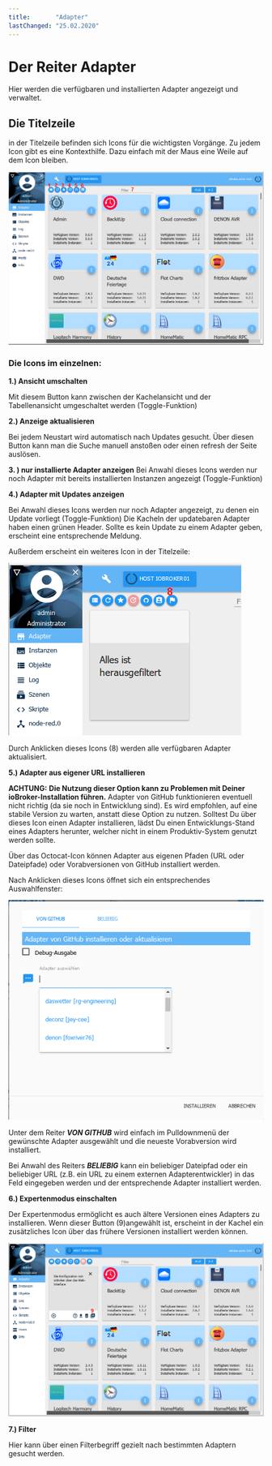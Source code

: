 ```yaml
---
title:       "Adapter"
lastChanged: "25.02.2020"
---
```


# Der Reiter Adapter
Hier werden die verfügbaren und installierten Adapter angezeigt und verwaltet.



## Die Titelzeile
in der Titelzeile befinden sich Icons für die wichtigsten Vorgänge. Zu jedem Icon gibt es eine Kontexthilfe. Dazu einfach mit der Maus eine Weile auf dem Icon bleiben.

![Der Reiter Admin](media/ADMIN_Adapter_Kachel_numbers.png)

### Die Icons im einzelnen:


**1.)  Ansicht umschalten**

Mit diesem Button kann zwischen der Kachelansicht und der Tabellenansicht umgeschaltet werden (Toggle-Funktion)

**2.) Anzeige aktualisieren**

Bei jedem Neustart wird automatisch nach Updates gesucht. Über diesen Button kann man die Suche manuell anstoßen oder einen refresh der Seite auslösen.

**3. ) nur installierte Adapter anzeigen**
Bei Anwahl dieses Icons werden nur noch Adapter mit bereits installierten Instanzen angezeigt (Toggle-Funktion)

**4.) Adapter mit Updates anzeigen**

Bei Anwahl dieses Icons werden nur noch Adapter angezeigt, zu denen ein Update vorliegt (Toggle-Funktion)
Die Kacheln der updatebaren Adapter haben einen grünen Header. Sollte es kein Update zu einem Adapter geben, erscheint eine entsprechende Meldung.

Außerdem erscheint ein weiteres Icon in der Titelzeile:

![Der Reiter Admin](media/ADMIN_Adapter_Kachel_upgradeable.png)

Durch Anklicken dieses Icons (8) werden alle verfügbaren Adapter aktualisiert.

**5.) Adapter aus eigener URL installieren**

**ACHTUNG:** **Die Nutzung dieser Option kann zu Problemen mit Deiner ioBroker-Installation führen.** Adapter von GitHub funktionieren eventuell nicht richtig (da sie noch in Entwicklung sind). Es wird empfohlen, auf eine stabile Version zu warten, anstatt diese Option zu nutzen. Solltest Du über dieses Icon einen Adapter installieren, lädst Du einen Entwicklungs-Stand eines Adapters herunter, welcher nicht in einem Produktiv-System genutzt werden sollte.

Über das Octocat-Icon können Adapter aus eigenen Pfaden (URL oder Dateipfade) oder Vorabversionen von GitHub installiert werden.

Nach Anklicken dieses Icons öffnet sich ein entsprechendes Auswahlfenster:

![Installieren von GitHub](media/ADMIN_Adapter_GitHub.png)

Unter dem Reiter ***VON GITHUB*** wird einfach im Pulldownmenü der gewünschte Adapter ausgewählt und die neueste Vorabversion wird installiert.

Bei Anwahl des Reiters ***BELIEBIG*** kann ein beliebiger Dateipfad oder ein beliebiger URL (z.B. ein URL zu einem externen Adapterentwickler) in das Feld eingegeben werden und der entsprechende Adapter installiert werden.

**6.) Expertenmodus einschalten**

Der Expertenmodus ermöglicht es auch ältere Versionen eines Adapters zu installieren. Wenn dieser Button (9)angewählt ist, erscheint in der Kachel ein zusätzliches Icon über das frühere Versionen installiert werden können.

![Installieren anderer Versionen](media/ADMIN_Adapter_Kachel_versions.png)


**7.) Filter**

Hier kann über einen Filterbegriff gezielt nach bestimmten Adaptern gesucht werden.
